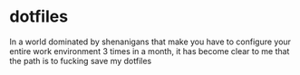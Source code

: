 # dotfiles
In a world dominated by shenanigans that make you have to configure your entire work environment 3 times in a month, it has become clear to me that the path is to fucking save my dotfiles
